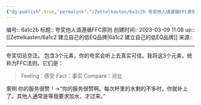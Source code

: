 ```yaml
---
{"dg-publish":true,"permalink":"/Zettelkasten/6a1c2b 夸奖他人请遵循FFC原则/","dgPassFrontmatter":true}
---
```


编号:: 6a1c2b
标题:: 夸奖他人请遵循FFC原则
创建时间:: 2023-03-09 11:08
up:: [[Zettelkasten/6a1c2 建立自己的低EQ品牌\|6a1c2 建立自己的低EQ品牌]]
来源:: 

---
夸奖切忌空泛。
包含3个元素，你的夸奖会听上去真实可信。我将这3个元素，统称为FFC法则。它们是：
>Feeling：感受
  Fact：事实
  Compare：对比

案例
你的服务很赞！->“你的服务很赞啊。每次杯里的水剩的不多时，你就补上了。其他人通常是等我要求加水，才过来。”